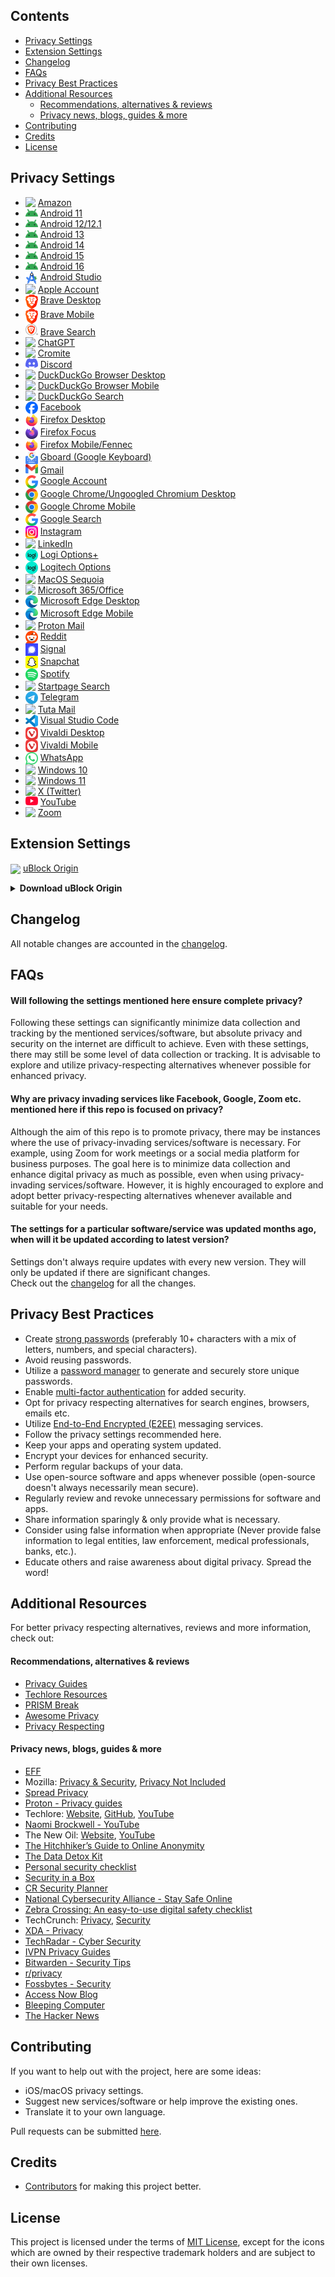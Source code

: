 ## Contents
- [Privacy Settings](#privacy-settings)
- [Extension Settings](#extension-settings)
- [Changelog](#changelog)
- [FAQs](#faqs)
- [Privacy Best Practices](#privacy-best-practices)
- [Additional Resources](#additional-resources)
  - [Recommendations, alternatives & reviews](#recommendations-alternatives--reviews)
  - [Privacy news, blogs, guides & more](#privacy-news-blogs-guides--more)
- [Contributing](#contributing)
- [Credits](#credits)
- [License](#license)



## Privacy Settings
<!-- Keep the list alphabetically ordered -->

- <img src="icons/amazon.png" width="20" align="top"> [Amazon](https://github.com/StellarSand/privacy-settings/blob/main/Privacy%20Settings/Amazon.md)
- <img src="icons/android.svg" width="20" align="bottom"> [Android 11](https://github.com/StellarSand/privacy-settings/blob/main/Privacy%20Settings/Android-11.md)
- <img src="icons/android.svg" width="20" align="bottom"> [Android 12/12.1](https://github.com/StellarSand/privacy-settings/blob/main/Privacy%20Settings/Android-12.md)
- <img src="icons/android.svg" width="20" align="bottom"> [Android 13](https://github.com/StellarSand/privacy-settings/blob/main/Privacy%20Settings/Android-13.md)
- <img src="icons/android.svg" width="20" align="bottom"> [Android 14](https://github.com/StellarSand/privacy-settings/blob/main/Privacy%20Settings/Android-14.md)
- <img src="icons/android.svg" width="20" align="bottom"> [Android 15](https://github.com/StellarSand/privacy-settings/blob/main/Privacy%20Settings/Android-15.md)
- <img src="icons/android.svg" width="20" align="bottom"> [Android 16](https://github.com/StellarSand/privacy-settings/blob/main/Privacy%20Settings/Android-16.md)
- <img src="icons/android_studio.svg" width="20" align="top"> [Android Studio](https://github.com/StellarSand/privacy-settings/blob/main/Privacy%20Settings/Android-Studio.md)
- <img src="icons/apple.png" width="20" align="top"> [Apple Account](https://github.com/StellarSand/privacy-settings/blob/main/Privacy%20Settings/Apple-Account.md)
- <img src="icons/brave.svg" width="20" align="top"> [Brave Desktop](https://github.com/StellarSand/privacy-settings/blob/main/Privacy%20Settings/Brave.md)
- <img src="icons/brave.svg" width="20" align="top"> [Brave Mobile](https://github.com/StellarSand/privacy-settings/blob/main/Privacy%20Settings/Brave-Mobile.md)
- <img src="icons/brave_search.png" width="20" align="bottom"> [Brave Search](https://github.com/StellarSand/privacy-settings/blob/main/Privacy%20Settings/Brave-Search.md)
- <img src="icons/chatgpt.png" width="20" align="top"> [ChatGPT](https://github.com/StellarSand/privacy-settings/blob/main/Privacy%20Settings/ChatGPT.md)
- <img src="icons/cromite.png" width="20" align="top"> [Cromite](https://github.com/StellarSand/privacy-settings/blob/main/Privacy%20Settings/Cromite.md)
- <img src="icons/discord.svg" width="20" align="bottom"> [Discord](https://github.com/StellarSand/privacy-settings/blob/main/Privacy%20Settings/Discord.md)
- <img src="icons/duckduckgo.png" width="20" align="top"> [DuckDuckGo Browser Desktop](https://github.com/StellarSand/privacy-settings/blob/main/Privacy%20Settings/DuckDuckGo-Browser.md)
- <img src="icons/duckduckgo.png" width="20" align="top"> [DuckDuckGo Browser Mobile](https://github.com/StellarSand/privacy-settings/blob/main/Privacy%20Settings/DuckDuckGo-Browser-Mobile.md)
- <img src="icons/duckduckgo.png" width="20" align="top"> [DuckDuckGo Search](https://github.com/StellarSand/privacy-settings/blob/main/Privacy%20Settings/DuckDuckGo-Search.md)
- <img src="icons/facebook.svg" width="20" align="top"> [Facebook](https://github.com/StellarSand/privacy-settings/blob/main/Privacy%20Settings/Facebook.md)
- <img src="icons/firefox.svg" width="20" align="top"> [Firefox Desktop](https://github.com/StellarSand/privacy-settings/blob/main/Privacy%20Settings/Firefox.md)
- <img src="icons/firefox_focus.svg" width="20" align="top"> [Firefox Focus](https://github.com/StellarSand/privacy-settings/blob/main/Privacy%20Settings/Firefox-Focus.md)
- <img src="icons/firefox.svg" width="20" align="top"> [Firefox Mobile/Fennec](https://github.com/StellarSand/privacy-settings/blob/main/Privacy%20Settings/Firefox-Mobile.md)
- <img src="icons/gboard.svg" width="20" align="top"> [Gboard (Google Keyboard)](https://github.com/StellarSand/privacy-settings/blob/main/Privacy%20Settings/Gboard.md)
- <img src="icons/gmail.svg" width="20" align="bottom"> [Gmail](https://github.com/StellarSand/privacy-settings/blob/main/Privacy%20Settings/Gmail.md)
- <img src="icons/google.svg" width="20" align="top"> [Google Account](https://github.com/StellarSand/privacy-settings/blob/main/Privacy%20Settings/Google-Account.md)
- <img src="icons/google_chrome.svg" width="20" align="top"> [Google Chrome/Ungoogled Chromium Desktop](https://github.com/StellarSand/privacy-settings/blob/main/Privacy%20Settings/Google-Chrome.md)
- <img src="icons/google_chrome.svg" width="20" align="top"> [Google Chrome Mobile](https://github.com/StellarSand/privacy-settings/blob/main/Privacy%20Settings/Google-Chrome-Mobile.md)
- <img src="icons/google.svg" width="20" align="top"> [Google Search](https://github.com/StellarSand/privacy-settings/blob/main/Privacy%20Settings/Google-Search.md)
- <img src="icons/instagram.svg" width="20" align="top"> [Instagram](https://github.com/StellarSand/privacy-settings/blob/main/Privacy%20Settings/Instagram.md)
- <img src="icons/linkedin.png" width="20" align="top"> [LinkedIn](https://github.com/StellarSand/privacy-settings/blob/main/Privacy%20Settings/LinkedIn.md)
- <img src="icons/logitech.png" width="20" align="top"> [Logi Options+](https://github.com/StellarSand/privacy-settings/blob/main/Privacy%20Settings/Logi-Options%2B.md)
- <img src="icons/logitech.png" width="20" align="top"> [Logitech Options](https://github.com/StellarSand/privacy-settings/blob/main/Privacy%20Settings/Logitech-Options.md)
- <img src="icons/macos_sequoia.png" width="20" align="top"> [MacOS Sequoia](https://github.com/StellarSand/privacy-settings/blob/main/Privacy%20Settings/MacOS-Sequoia.md)
- <img src="icons/microsoft_365.svg" width="20" align="top"> [Microsoft 365/Office](https://github.com/StellarSand/privacy-settings/blob/main/Privacy%20Settings/Microsoft-365.md)
- <img src="icons/microsoft_edge.svg" width="20" align="top"> [Microsoft Edge Desktop](https://github.com/StellarSand/privacy-settings/blob/main/Privacy%20Settings/Microsoft-Edge.md)
- <img src="icons/microsoft_edge.svg" width="20" align="top"> [Microsoft Edge Mobile](https://github.com/StellarSand/privacy-settings/blob/main/Privacy%20Settings/Microsoft-Edge-Mobile.md)
- <img src="icons/proton_mail.svg" width="20" align="top"> [Proton Mail](https://github.com/StellarSand/privacy-settings/blob/main/Privacy%20Settings/Proton-Mail.md)
- <img src="icons/reddit.svg" width="20" align="top"> [Reddit](https://github.com/StellarSand/privacy-settings/blob/main/Privacy%20Settings/Reddit.md)
- <img src="icons/signal.svg" width="20" align="top"> [Signal](https://github.com/StellarSand/privacy-settings/blob/main/Privacy%20Settings/Signal.md)
- <img src="icons/snapchat.svg" width="20" align="top"> [Snapchat](https://github.com/StellarSand/privacy-settings/blob/main/Privacy%20Settings/Snapchat.md)
- <img src="icons/spotify.svg" width="20" align="top"> [Spotify](https://github.com/StellarSand/privacy-settings/blob/main/Privacy%20Settings/Spotify.md)
- <img src="icons/startpage_search.png" width="20" align="top"> [Startpage Search](https://github.com/StellarSand/privacy-settings/blob/main/Privacy%20Settings/Startpage-Search.md)
- <img src="icons/telegram.svg" width="20" align="top"> [Telegram](https://github.com/StellarSand/privacy-settings/blob/main/Privacy%20Settings/Telegram.md)
- <img src="icons/tuta_mail.svg" width="20" align="top"> [Tuta Mail](https://github.com/StellarSand/privacy-settings/blob/main/Privacy%20Settings/Tuta-Mail.md)
- <img src="icons/vs_code.svg" width="20" align="top"> [Visual Studio Code](https://github.com/StellarSand/privacy-settings/blob/main/Privacy%20Settings/Visual-Studio-Code.md)
- <img src="icons/vivaldi.svg" width="20" align="top"> [Vivaldi Desktop](https://github.com/StellarSand/privacy-settings/blob/main/Privacy%20Settings/Vivaldi.md)
- <img src="icons/vivaldi.svg" width="20" align="top"> [Vivaldi Mobile](https://github.com/StellarSand/privacy-settings/blob/main/Privacy%20Settings/Vivaldi-Mobile.md)
- <img src="icons/whatsapp.svg" width="20" align="top"> [WhatsApp](https://github.com/StellarSand/privacy-settings/blob/main/Privacy%20Settings/WhatsApp.md)
- <img src="icons/windows_10.svg" width="20" align="top"> [Windows 10](https://github.com/StellarSand/privacy-settings/blob/main/Privacy%20Settings/Windows-10.md)
- <img src="icons/windows_11.svg" width="20" align="top"> [Windows 11](https://github.com/StellarSand/privacy-settings/blob/main/Privacy%20Settings/Windows-11.md)
- <img src="icons/twitter.png" width="20" align="top"> [X (Twitter)](https://github.com/StellarSand/privacy-settings/blob/main/Privacy%20Settings/Twitter.md)
- <img src="icons/youtube.svg" width="20" align="bottom"> [YouTube](https://github.com/StellarSand/privacy-settings/blob/main/Privacy%20Settings/YouTube.md)
- <img src="icons/zoom.png" width="20" align="top"> [Zoom](https://github.com/StellarSand/privacy-settings/blob/main/Privacy%20Settings/Zoom.md)



## Extension Settings
<img src="icons/ublock.svg" width="20" align="center"> [uBlock Origin](https://github.com/StellarSand/privacy-settings/blob/main/Extensions%20Settings/uBlock-Origin.md)

<details>
  <summary><b>Download uBlock Origin</b></summary> 
  
  - [Google Chrome/Chromium based browsers (Desktop)](https://chrome.google.com/webstore/detail/ublock-origin/cjpalhdlnbpafiamejdnhcphjbkeiagm)
  - [Firefox Desktop](https://addons.mozilla.org/en-US/firefox/addon/ublock-origin/) (for `Firefox Mobile` & `Fennec` check in `Settings` > `Extensions`)
  - [Microsoft Edge Desktop](https://microsoftedge.microsoft.com/addons/detail/ublock-origin/odfafepnkmbhccpbejgmiehpchacaeak)
</details>



## Changelog
All notable changes are accounted in the [changelog](https://github.com/StellarSand/privacy-settings/blob/main/CHANGELOG.md).



## FAQs

#### Will following the settings mentioned here ensure complete privacy?
Following these settings can significantly minimize data collection and tracking by the mentioned services/software, but absolute privacy and security on the internet are difficult to achieve. Even with these settings, there may still be some level of data collection or tracking. It is advisable to explore and utilize privacy-respecting alternatives whenever possible for enhanced privacy.

#### Why are privacy invading services like Facebook, Google, Zoom etc. mentioned here if this repo is focused on privacy?
Although the aim of this repo is to promote privacy, there may be instances where the use of privacy-invading services/software is necessary. For example, using Zoom for work meetings or a social media platform for business purposes. The goal here is to minimize data collection and enhance digital privacy as much as possible, even when using privacy-invading services/software. However, it is highly encouraged to explore and adopt better privacy-respecting alternatives whenever available and suitable for your needs.

#### The settings for a particular software/service was updated months ago, when will it be updated according to latest version?
Settings don't always require updates with every new version. They will only be updated if there are significant changes.
<br>Check out the [changelog](https://github.com/StellarSand/privacy-settings/blob/main/CHANGELOG.md) for all the changes.



## Privacy Best Practices
- Create [strong passwords](https://en.wikipedia.org/wiki/Password_strength) (preferably 10+ characters with a mix of letters, numbers, and special characters).
- Avoid reusing passwords.
- Utilize a [password manager](https://en.wikipedia.org/wiki/Password_manager) to generate and securely store unique passwords.
- Enable [multi-factor authentication](https://en.wikipedia.org/wiki/Multi-factor_authentication) for added security.
- Opt for privacy respecting alternatives for search engines, browsers, emails etc.
- Utilize [End-to-End Encrypted (E2EE)](https://en.wikipedia.org/wiki/End-to-end_encryption) messaging services.
- Follow the privacy settings recommended here.
- Keep your apps and operating system updated.
- Encrypt your devices for enhanced security.
- Perform regular backups of your data.
- Use open-source software and apps whenever possible (open-source doesn't always necessarily mean secure).
- Regularly review and revoke unnecessary permissions for software and apps.
- Share information sparingly & only provide what is necessary.
- Consider using false information when appropriate (Never provide false information to legal entities, law enforcement, medical professionals, banks, etc.).
- Educate others and raise awareness about digital privacy. Spread the word!



## Additional Resources
For better privacy respecting alternatives, reviews and more information, check out:

#### Recommendations, alternatives & reviews
- [Privacy Guides](https://www.privacyguides.org/en/tools/)
- [Techlore Resources](https://www.techlore.tech/resources#all-resources)
- [PRISM Break](https://prism-break.org/)
- [Awesome Privacy](https://github.com/pluja/awesome-privacy)
- [Privacy Respecting](https://github.com/nikitavoloboev/privacy-respecting)

#### Privacy news, blogs, guides & more
- [EFF](https://www.eff.org/)
- Mozilla: [Privacy & Security](https://blog.mozilla.org/en/category/privacy-security/), [Privacy Not Included](https://foundation.mozilla.org/en/privacynotincluded/)
- [Spread Privacy](https://spreadprivacy.com/)
- [Proton - Privacy guides](https://proton.me/blog/privacy-guides)
- Techlore: [Website](https://www.techlore.tech), [GitHub](https://github.com/techlore), [YouTube](https://www.youtube.com/@techlore/videos)
- [Naomi Brockwell - YouTube](https://www.youtube.com/@NaomiBrockwellTV/videos)
- The New Oil: [Website](https://thenewoil.org/), [YouTube](https://www.youtube.com/@TheNewOil/videos)
- [The Hitchhiker’s Guide to Online Anonymity](https://anonymousplanet.org/guide/)
- [The Data Detox Kit](https://datadetoxkit.org)
- [Personal security checklist](https://digital-defense.io/)
- [Security in a Box](https://securityinabox.org/)
- [CR Security Planner](https://securityplanner.consumerreports.org/)
- [National Cybersecurity Alliance - Stay Safe Online](https://staysafeonline.org/stay-safe-online/)
- [Zebra Crossing: An easy-to-use digital safety checklist](https://github.com/narwhalacademy/zebra-crossing)
- TechCrunch: [Privacy](https://techcrunch.com/category/privacy/), [Security](https://techcrunch.com/category/security/)
- [XDA - Privacy](https://www.xda-developers.com/tag/privacy/)
- [TechRadar - Cyber Security](https://www.techradar.com/computing/computing-security/cyber-security)
- [IVPN Privacy Guides](https://www.ivpn.net/privacy-guides/)
- [Bitwarden - Security Tips](https://bitwarden.com/blog/#tag:security-tips)
- [r/privacy](https://www.reddit.com/r/privacy/)
- [Fossbytes - Security](https://fossbytes.com/category/security/)
- [Access Now Blog](https://www.accessnow.org/blog/)
- [Bleeping Computer](https://www.bleepingcomputer.com/)
- [The Hacker News](https://thehackernews.com/)



## Contributing
If you want to help out with the project, here are some ideas:

- iOS/macOS privacy settings.
- Suggest new services/software or help improve the existing ones.
- Translate it to your own language.

Pull requests can be submitted [here](https://github.com/StellarSand/privacy-settings/pulls).



## Credits
- [Contributors](https://github.com/StellarSand/privacy-settings/graphs/contributors) for making this project better.



## License
This project is licensed under the terms of [MIT License](https://github.com/StellarSand/privacy-settings/blob/main/LICENSE), except for the icons which are owned by their respective trademark holders and are subject to their own licenses.
